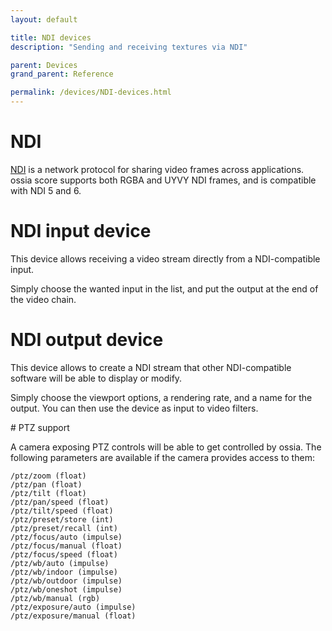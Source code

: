 ```yaml
---
layout: default

title: NDI devices
description: "Sending and receiving textures via NDI"

parent: Devices
grand_parent: Reference

permalink: /devices/NDI-devices.html
---
```


# NDI

[NDI](https://ndi.video/) is a network protocol for sharing video frames across applications. 
ossia score supports both RGBA and UYVY NDI frames, and is compatible with NDI 5 and 6.

# NDI input device

This device allows receiving a video stream directly from a NDI-compatible input.

Simply choose the wanted input in the list, and put the output at the end of the video chain.

# NDI output device

This device allows to create a NDI stream that other NDI-compatible software will be able to display or modify.

Simply choose the viewport options, a rendering rate, and a name for the output. You can then use the device as input to video filters.

# PTZ support

A camera exposing PTZ controls will be able to get controlled by ossia. 
The following parameters are available if the camera provides access to them: 

```
/ptz/zoom (float)
/ptz/pan (float)
/ptz/tilt (float)
/ptz/pan/speed (float)
/ptz/tilt/speed (float)
/ptz/preset/store (int)
/ptz/preset/recall (int)
/ptz/focus/auto (impulse)
/ptz/focus/manual (float)
/ptz/focus/speed (float)
/ptz/wb/auto (impulse)
/ptz/wb/indoor (impulse)
/ptz/wb/outdoor (impulse)
/ptz/wb/oneshot (impulse)
/ptz/wb/manual (rgb)
/ptz/exposure/auto (impulse)
/ptz/exposure/manual (float)
```
